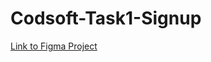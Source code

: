# Codsoft-Task1-Signup
[Link to Figma Project](https://www.figma.com/design/gPPvvONuih7iIqMdWpg58O/Task1-Signup?node-id=0-1&t=FZqVKaw2AGrzr9YU-1)
